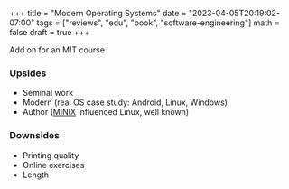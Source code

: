 +++
title = "Modern Operating Systems"
date = "2023-04-05T20:19:02-07:00"
tags = ["reviews", "edu", "book", "software-engineering"]
math = false
draft = true
+++

Add on for an MIT course

### Upsides

- Seminal work
- Modern (real OS case study: Android, Linux, Windows)
- Author ([MINIX](https://en.wikipedia.org/wiki/Minix) influenced Linux, well
  known)

### Downsides

- Printing quality
- Online exercises
- Length
